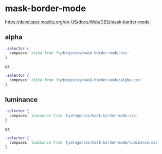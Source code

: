 # mask-border-mode

https://developer.mozilla.org/en-US/docs/Web/CSS/mask-border-mode

## alpha
```css
.selector {
  composes: alpha from 'hydrogencss/mask-border-mode.css'
}
```

or:
```css
.selector {
  composes: alpha from 'hydrogencss/mask-border-mode/alpha.css'
}
```

## luminance
```css
.selector {
  composes: luminance from 'hydrogencss/mask-border-mode.css'
}
```

or:
```css
.selector {
  composes: luminance from 'hydrogencss/mask-border-mode/luminance.css'
}
```

